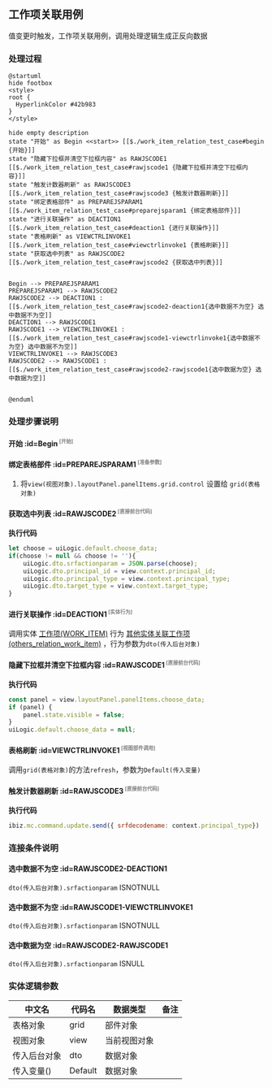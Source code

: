 ## 工作项关联用例 <!-- {docsify-ignore-all} -->

   值变更时触发，工作项关联用例，调用处理逻辑生成正反向数据

### 处理过程

```plantuml
@startuml
hide footbox
<style>
root {
  HyperlinkColor #42b983
}
</style>

hide empty description
state "开始" as Begin <<start>> [[$./work_item_relation_test_case#begin {开始}]]
state "隐藏下拉框并清空下拉框内容" as RAWJSCODE1  [[$./work_item_relation_test_case#rawjscode1 {隐藏下拉框并清空下拉框内容}]]
state "触发计数器刷新" as RAWJSCODE3  [[$./work_item_relation_test_case#rawjscode3 {触发计数器刷新}]]
state "绑定表格部件" as PREPAREJSPARAM1  [[$./work_item_relation_test_case#preparejsparam1 {绑定表格部件}]]
state "进行关联操作" as DEACTION1  [[$./work_item_relation_test_case#deaction1 {进行关联操作}]]
state "表格刷新" as VIEWCTRLINVOKE1  [[$./work_item_relation_test_case#viewctrlinvoke1 {表格刷新}]]
state "获取选中列表" as RAWJSCODE2  [[$./work_item_relation_test_case#rawjscode2 {获取选中列表}]]


Begin --> PREPAREJSPARAM1
PREPAREJSPARAM1 --> RAWJSCODE2
RAWJSCODE2 --> DEACTION1 : [[$./work_item_relation_test_case#rawjscode2-deaction1{选中数据不为空} 选中数据不为空]]
DEACTION1 --> RAWJSCODE1
RAWJSCODE1 --> VIEWCTRLINVOKE1 : [[$./work_item_relation_test_case#rawjscode1-viewctrlinvoke1{选中数据不为空} 选中数据不为空]]
VIEWCTRLINVOKE1 --> RAWJSCODE3
RAWJSCODE2 --> RAWJSCODE1 : [[$./work_item_relation_test_case#rawjscode2-rawjscode1{选中数据为空} 选中数据为空]]


@enduml
```


### 处理步骤说明

#### 开始 :id=Begin<sup class="footnote-symbol"> <font color=gray size=1>[开始]</font></sup>




#### 绑定表格部件 :id=PREPAREJSPARAM1<sup class="footnote-symbol"> <font color=gray size=1>[准备参数]</font></sup>



1. 将`view(视图对象).layoutPanel.panelItems.grid.control` 设置给  `grid(表格对象)`

#### 获取选中列表 :id=RAWJSCODE2<sup class="footnote-symbol"> <font color=gray size=1>[直接前台代码]</font></sup>



<p class="panel-title"><b>执行代码</b></p>

```javascript
let choose = uiLogic.default.choose_data;
if(choose != null && choose != ''){
    uiLogic.dto.srfactionparam = JSON.parse(choose);
    uiLogic.dto.principal_id = view.context.principal_id;
    uiLogic.dto.principal_type = view.context.principal_type;
    uiLogic.dto.target_type = view.context.target_type;
}
```

#### 进行关联操作 :id=DEACTION1<sup class="footnote-symbol"> <font color=gray size=1>[实体行为]</font></sup>



调用实体 [工作项(WORK_ITEM)](module/ProjMgmt/work_item.md) 行为 [其他实体关联工作项(others_relation_work_item)](module/ProjMgmt/work_item#行为) ，行为参数为`dto(传入后台对象)`

#### 隐藏下拉框并清空下拉框内容 :id=RAWJSCODE1<sup class="footnote-symbol"> <font color=gray size=1>[直接前台代码]</font></sup>



<p class="panel-title"><b>执行代码</b></p>

```javascript
const panel = view.layoutPanel.panelItems.choose_data;
if (panel) {
    panel.state.visible = false;
}
uiLogic.default.choose_data = null;
```

#### 表格刷新 :id=VIEWCTRLINVOKE1<sup class="footnote-symbol"> <font color=gray size=1>[视图部件调用]</font></sup>



调用`grid(表格对象)`的方法`refresh`，参数为`Default(传入变量)`
#### 触发计数器刷新 :id=RAWJSCODE3<sup class="footnote-symbol"> <font color=gray size=1>[直接前台代码]</font></sup>



<p class="panel-title"><b>执行代码</b></p>

```javascript
ibiz.mc.command.update.send({ srfdecodename: context.principal_type})
```

### 连接条件说明
#### 选中数据不为空 :id=RAWJSCODE2-DEACTION1

```dto(传入后台对象).srfactionparam``` ISNOTNULL
#### 选中数据不为空 :id=RAWJSCODE1-VIEWCTRLINVOKE1

```dto(传入后台对象).srfactionparam``` ISNOTNULL
#### 选中数据为空 :id=RAWJSCODE2-RAWJSCODE1

```dto(传入后台对象).srfactionparam``` ISNULL


### 实体逻辑参数

|    中文名   |    代码名    |  数据类型      |备注 |
| --------| --------| --------  | --------   |
|表格对象|grid|部件对象||
|视图对象|view|当前视图对象||
|传入后台对象|dto|数据对象||
|传入变量(<i class="fa fa-check"/></i>)|Default|数据对象||
